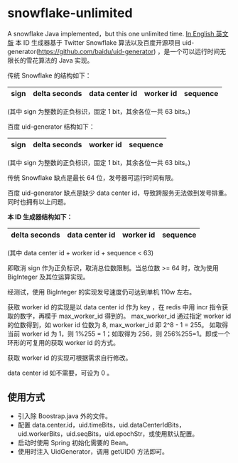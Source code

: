 # snowflake-unlimited
A snowflake Java implemented，but this one unlimited time.
[In English 英文版](https://github.com/TouchYou/snowflake-unlimited/blob/master/README_en.md)
本 ID 生成器基于 Twitter Snowflake 算法以及百度开源项目 uid-generator(https://github.com/baidu/uid-generator) ，是一个可以运行时间无限长的雪花算法的 Java 实现。

传统 Snowflake 的结构如下：

| sign | delta seconds | data center id | worker id | sequence |
|:-:|:-:|:-:|:-:|:-:|

(其中 sign 为整数的正负标识，固定 1 bit，其余各位一共 63 bits。)

百度 uid-generator 结构如下：

| sign | delta seconds | worker id | sequence |
|:-:|:-:|:-:|:-:|

(其中 sign 为整数的正负标识，固定 1 bit，其余各位一共 63 bits。)

传统 Snowflake 缺点是最长 64 位，发号器可运行时间有限。

百度 uid-generator 缺点是缺少 data center id，导致跨服务无法做到发号排重。同时也拥有以上问题。


**本 ID 生成器结构如下：**

| delta seconds | data center id | worker id | sequence |
|:-:|:-:|:-:|:-:|

(其中 data center id + worker id + sequence < 63)

即取消 sign 作为正负标识，取消总位数限制。当总位数 >= 64 时，改为使用 BigInteger 及其位运算实现。

经测试，使用 BigInteger 的实现发号速度仍可达到单机 110w 左右。

获取 worker id 的实现是以 data center id 作为 key ，在 redis 中用 incr 指令获取的数字，再模于 max_worker_id 得到的。
max_worker_id 通过指定 worker id 的位数得到，如 worker id 位数为 8, max_worker_id 即 2^8 - 1 = 255。
如取得当前 worker id 为 1，则 1%255 = 1；如取得为 256，则 256%255=1。即成一个环形的可复用的获取  worker id 的方式。

获取 worker id 的实现可根据需求自行修改。 

data center id 如不需要，可设为 0 。


## 使用方式
- 引入除 Boostrap.java 外的文件。
- 配置 data.center.id，uid.timeBits，uid.dataCenterIdBits，uid.workerBits，uid.seqBits，uid.epochStr，或使用默认配置。
- 启动时使用 Spring 初始化需要的 Bean。
- 使用时注入 UidGenerator，调用 getUID() 方法即可。



